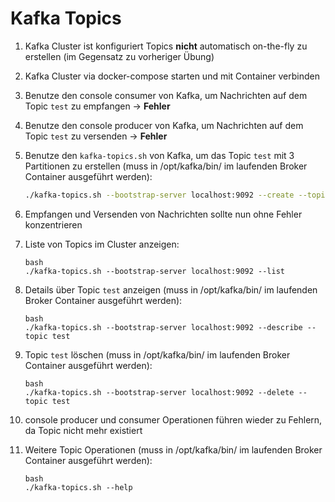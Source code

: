 # Kafka Topics

1. Kafka Cluster ist konfiguriert Topics **nicht** automatisch on-the-fly zu erstellen (im Gegensatz zu vorheriger Übung)
1. Kafka Cluster via docker-compose starten und mit Container verbinden
1. Benutze den console consumer von Kafka, um Nachrichten auf dem Topic `test` zu empfangen -> **Fehler**

1. Benutze den console producer von Kafka, um Nachrichten auf dem Topic `test` zu versenden -> **Fehler**
1. Benutze den `kafka-topics.sh` von Kafka, um das Topic `test` mit 3 Partitionen zu erstellen (muss in /opt/kafka/bin/ im laufenden Broker Container ausgeführt werden):
    ```bash
    ./kafka-topics.sh --bootstrap-server localhost:9092 --create --topic test --partitions 3
    ```

1. Empfangen und Versenden von Nachrichten sollte nun ohne Fehler konzentrieren
1. Liste von Topics im Cluster anzeigen:
    ```
    bash
    ./kafka-topics.sh --bootstrap-server localhost:9092 --list
    ```

1. Details über Topic `test` anzeigen (muss in /opt/kafka/bin/ im laufenden Broker Container ausgeführt werden):
    ```
    bash
    ./kafka-topics.sh --bootstrap-server localhost:9092 --describe --topic test
    ```

1. Topic `test` löschen (muss in /opt/kafka/bin/ im laufenden Broker Container ausgeführt werden):
    ```
    bash
    ./kafka-topics.sh --bootstrap-server localhost:9092 --delete --topic test
    ```

1. console producer und consumer Operationen führen wieder zu Fehlern, da Topic nicht mehr existiert
1. Weitere Topic Operationen (muss in /opt/kafka/bin/ im laufenden Broker Container ausgeführt werden):
    ```
    bash
    ./kafka-topics.sh --help
    ```